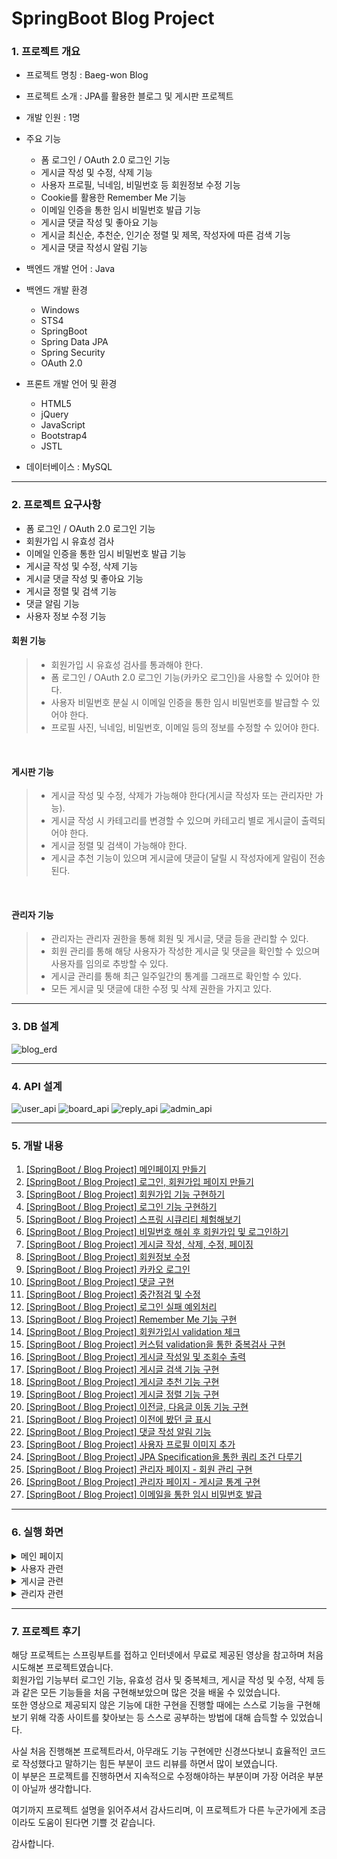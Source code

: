 # SpringBoot Blog Project

### 1. 프로젝트 개요
- 프로젝트 명칭 : Baeg-won Blog
- 프로젝트 소개 : JPA를 활용한 블로그 및 게시판 프로젝트
- 개발 인원 : 1명
- 주요 기능
	- 폼 로그인 / OAuth 2.0 로그인 기능
	- 게시글 작성 및 수정, 삭제 기능
	- 사용자 프로필, 닉네임, 비밀번호 등 회원정보 수정 기능
	- Cookie를 활용한 Remember Me 기능
	- 이메일 인증을 통한 임시 비밀번호 발급 기능
	- 게시글 댓글 작성 및 좋아요 기능
	- 게시글 최신순, 추천순, 인기순 정렬 및 제목, 작성자에 따른 검색 기능
	- 게시글 댓글 작성시 알림 기능

- 백엔드 개발 언어 : Java
- 백엔드 개발 환경
	- Windows
	- STS4
	- SpringBoot
	- Spring Data JPA
	- Spring Security
	- OAuth 2.0

- 프론트 개발 언어 및 환경
	- HTML5
	- jQuery
	- JavaScript
	- Bootstrap4
	- JSTL
- 데이터베이스 : MySQL

<hr>

### 2. 프로젝트 요구사항
- 폼 로그인 / OAuth 2.0 로그인 기능
- 회원가입 시 유효성 검사
- 이메일 인증을 통한 임시 비밀번호 발급 기능
- 게시글 작성 및 수정, 삭제 기능
- 게시글 댓글 작성 및 좋아요 기능
- 게시글 정렬 및 검색 기능
- 댓글 알림 기능
- 사용자 정보 수정 기능


#### 회원 기능
> - 회원가입 시 유효성 검사를 통과해야 한다.
> - 폼 로그인 / OAuth 2.0 로그인 기능(카카오 로그인)을 사용할 수 있어야 한다.
> - 사용자 비밀번호 분실 시 이메일 인증을 통한 임시 비밀번호를 발급할 수 있어야 한다.
> - 프로필 사진, 닉네임, 비밀번호, 이메일 등의 정보를 수정할 수 있어야 한다.

<br>

#### 게시판 기능
> - 게시글 작성 및 수정, 삭제가 가능해야 한다(게시글 작성자 또는 관리자만 가능).
> - 게시글 작성 시 카테고리를 변경할 수 있으며 카테고리 별로 게시글이 출력되어야 한다.
> - 게시글 정렬 및 검색이 가능해야 한다.
> - 게시글 추천 기능이 있으며 게시글에 댓글이 달릴 시 작성자에게 알림이 전송된다.

<br>

#### 관리자 기능
> - 관리자는 관리자 권한을 통해 회원 및 게시글, 댓글 등을 관리할 수 있다.
> - 회원 관리를 통해 해당 사용자가 작성한 게시글 및 댓글을 확인할 수 있으며 사용자를 임의로 추방할 수 있다.
> - 게시글 관리를 통해 최근 일주일간의 통계를 그래프로 확인할 수 있다.
> - 모든 게시글 및 댓글에 대한 수정 및 삭제 권한을 가지고 있다.


<hr>

### 3. DB 설계
![blog_erd](https://user-images.githubusercontent.com/45421117/200116322-64312c36-56ec-44cd-b208-9fcf0b19425c.png)

<hr>

### 4. API 설계
![user_api](https://user-images.githubusercontent.com/45421117/200116331-ed0d41bb-2c99-46ed-be9d-ec7370a28c75.png)
![board_api](https://user-images.githubusercontent.com/45421117/200116338-fe21cd4c-892e-4f30-bf66-8f1f74547ba1.png)
![reply_api](https://user-images.githubusercontent.com/45421117/200116349-d5239ef3-3319-44f2-b917-d637dbf79f4f.png)
![admin_api](https://user-images.githubusercontent.com/45421117/200116356-0d6eed77-d5c2-45a8-8d93-417dbc03c844.png)
<hr>

### 5. 개발 내용
1. [[SpringBoot / Blog Project] 메인페이지 만들기](https://daegwonkim.tistory.com/249)
2. [[SpringBoot / Blog Project] 로그인, 회원가입 페이지 만들기](https://daegwonkim.tistory.com/250)
3. [[SpringBoot / Blog Project] 회원가입 기능 구현하기](https://daegwonkim.tistory.com/252)
4. [[SpringBoot / Blog Project] 로그인 기능 구현하기](https://daegwonkim.tistory.com/255)
5. [[SpringBoot / Blog Project] 스프링 시큐리티 체험해보기](https://daegwonkim.tistory.com/259)
6. [[SpringBoot / Blog Project] 비밀번호 해쉬 후 회원가입 및 로그인하기](https://daegwonkim.tistory.com/260)
7. [[SpringBoot / Blog Project] 게시글 작성, 삭제, 수정, 페이징](https://daegwonkim.tistory.com/263)
8. [[SpringBoot / Blog Project] 회원정보 수정](https://daegwonkim.tistory.com/266)
9. [[SpringBoot / Blog Project] 카카오 로그인](https://daegwonkim.tistory.com/268)
10. [[SpringBoot / Blog Project] 댓글 구현](https://daegwonkim.tistory.com/270)
11. [[SpringBoot / Blog Project] 중간점검 및 수정](https://daegwonkim.tistory.com/319)
12. [[SpringBoot / Blog Project] 로그인 실패 예외처리](https://daegwonkim.tistory.com/326)
13. [[SpringBoot / Blog Project] Remember Me 기능 구현](https://daegwonkim.tistory.com/329)
14. [[SpringBoot / Blog Project] 회원가입시 validation 체크](https://daegwonkim.tistory.com/332)
15. [[SpringBoot / Blog Project] 커스텀 validation을 통한 중복검사 구현](https://daegwonkim.tistory.com/335)
16. [[SpringBoot / Blog Project] 게시글 작성일 및 조회수 출력](https://daegwonkim.tistory.com/338)
17. [[SpringBoot / Blog Project] 게시글 검색 기능 구현](https://daegwonkim.tistory.com/361)
18. [[SpringBoot / Blog Project] 게시글 추천 기능 구현](https://daegwonkim.tistory.com/362)
19. [[SpringBoot / Blog Project] 게시글 정렬 기능 구현](https://daegwonkim.tistory.com/363)
20. [[SpringBoot / Blog Project] 이전글, 다음글 이동 기능 구현](https://daegwonkim.tistory.com/364)
21. [[SpringBoot / Blog Project] 이전에 봤던 글 표시](https://daegwonkim.tistory.com/365)
22. [[SpringBoot / Blog Project] 댓글 작성 알림 기능](https://daegwonkim.tistory.com/366)
23. [[SpringBoot / Blog Project] 사용자 프로필 이미지 추가](https://daegwonkim.tistory.com/367)
24. [[SpringBoot / Blog Project] JPA Specification을 통한 쿼리 조건 다루기](https://daegwonkim.tistory.com/368)
25. [[SpringBoot / Blog Project] 관리자 페이지 - 회원 관리 구현](https://daegwonkim.tistory.com/369)
26. [[SpringBoot / Blog Project] 관리자 페이지 - 게시글 통계 구현](https://daegwonkim.tistory.com/370)
27. [[SpringBoot / Blog Project] 이메일을 통한 임시 비밀번호 발급](https://daegwonkim.tistory.com/371)

<hr>

### 6. 실행 화면
<details>
<summary>메인 페이지</summary>

#### 홈페이지
![home](https://user-images.githubusercontent.com/45421117/200153100-c0f5c46c-0217-49df-aeab-071078654daf.png)

#### 사이드바
![sidebar](https://user-images.githubusercontent.com/45421117/200153189-0eaca0cc-99cd-42c9-a394-99d55d7c638e.png)
</details>

<details>
<summary>사용자 관련</summary>

#### 로그인 페이지
![login](https://user-images.githubusercontent.com/45421117/200153149-7f7fa3c7-81d6-4d07-94e5-91ce7c373166.png)

#### 로그인에 실패한 경우
![login_fail](https://user-images.githubusercontent.com/45421117/200153161-47a7516d-850c-4870-b92f-6c713df81d06.png)

#### 회원가입 페이지
![join](https://user-images.githubusercontent.com/45421117/200153169-dfee9db1-6e5e-46b9-955e-4b888a4f63d0.png)

#### 회원가입에 실패한 경우
![join_fail](https://user-images.githubusercontent.com/45421117/200153177-b42685fc-bfb9-485a-9b07-b63d76b2ce9f.png)

#### 임시 비밀번호 발급 페이지
![find](https://user-images.githubusercontent.com/45421117/200153210-2daade94-337c-48f6-a062-7909fa2c8fcd.png)
</details>

<details>
<summary>게시글 관련</summary>

#### 게시글 목록 페이지
![board](https://user-images.githubusercontent.com/45421117/200153216-483deec3-a0db-462f-9aaa-ceab189bb399.png)

#### 게시글 상세보기 페이지
![board_detail](https://user-images.githubusercontent.com/45421117/200153219-2de5d063-3517-4a34-8f1e-e66d5df460a3.png)

#### 게시글 작성 페이지
![board_write](https://user-images.githubusercontent.com/45421117/200153220-f3301e64-9281-424e-93b8-8b4fc350f436.png)
</details>

<details>
<summary>관리자 관련</summary>

#### 회원 관리 페이지
![admin_user](https://user-images.githubusercontent.com/45421117/200153233-11f7bf85-4edb-4416-a441-222d60f44790.png)

#### 게시글 관리 모달
![admin_board](https://user-images.githubusercontent.com/45421117/200153235-83c3a225-0c0f-4f7d-bc45-b20cba032145.png)

#### 게시글 통계 페이지
![admin_data](https://user-images.githubusercontent.com/45421117/200153239-d214fe3a-9629-4c43-a0e5-e9786366efe8.png)
</details>

<hr>

### 7. 프로젝트 후기
해당 프로젝트는 스프링부트를 접하고 인터넷에서 무료로 제공된 영상을 참고하며 처음 시도해본 프로젝트였습니다.<br>
회원가입 기능부터 로그인 기능, 유효성 검사 및 중복체크, 게시글 작성 및 수정, 삭제 등과 같은 모든 기능들을 처음 구현해보았으며 많은 것을 배울 수 있었습니다.<br>
또한 영상으로 제공되지 않은 기능에 대한 구현을 진행할 때에는 스스로 기능을 구현해보기 위해 각종 사이트를 찾아보는 등 스스로 공부하는 방법에 대해 습득할 수 있었습니다.<br>

사실 처음 진행해본 프로젝트라서, 아무래도 기능 구현에만 신경쓰다보니 효율적인 코드로 작성했다고 말하기는 힘든 부분이 코드 리뷰를 하면서 많이 보였습니다.<br>
이 부분은 프로젝트를 진행하면서 지속적으로 수정해야하는 부분이며 가장 어려운 부분이 아닐까 생각합니다.<br>

여기까지 프로젝트 설명을 읽어주셔서 감사드리며, 이 프로젝트가 다른 누군가에게 조금이라도 도움이 된다면 기쁠 것 같습니다.<br>

감사합니다.
